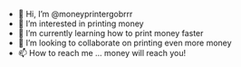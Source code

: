 - 👋 Hi, I’m @moneyprintergobrrr
- 👀 I’m interested in printing money
- 🌱 I’m currently learning how to print money faster
- 💞️ I’m looking to collaborate on printing even more money
- 📫 How to reach me ... money will reach you!

<!---
moneyprintergobrrr/moneyprintergobrrr is a ✨ special ✨ repository because its `README.md` (this file) appears on your GitHub profile.
You can click the Preview link to take a look at your changes.
--->
